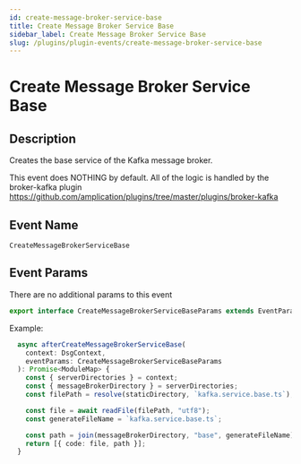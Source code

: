 ```yaml
---
id: create-message-broker-service-base
title: Create Message Broker Service Base
sidebar_label: Create Message Broker Service Base
slug: /plugins/plugin-events/create-message-broker-service-base
---
```


# Create Message Broker Service Base

## Description

Creates the base service of the Kafka message broker.

This event does NOTHING by default. All of the logic is handled by the broker-kafka plugin https://github.com/amplication/plugins/tree/master/plugins/broker-kafka

## Event Name

`CreateMessageBrokerServiceBase`

## Event Params

There are no additional params to this event

```ts
export interface CreateMessageBrokerServiceBaseParams extends EventParams {}
```

Example:

```ts
  async afterCreateMessageBrokerServiceBase(
    context: DsgContext,
    eventParams: CreateMessageBrokerServiceBaseParams
  ): Promise<ModuleMap> {
    const { serverDirectories } = context;
    const { messageBrokerDirectory } = serverDirectories;
    const filePath = resolve(staticDirectory, `kafka.service.base.ts`);

    const file = await readFile(filePath, "utf8");
    const generateFileName = `kafka.service.base.ts`;

    const path = join(messageBrokerDirectory, "base", generateFileName);
    return [{ code: file, path }];
  }
```
